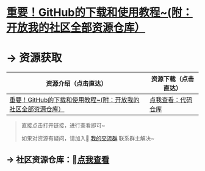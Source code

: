 

# [重要！GitHub的下载和使用教程~(附：开放我的社区全部资源仓库）](https://www.bilibili.com/video/BV1Ry4y1m7Ai)



# → 资源获取



| 资源介绍（点击直达）                                         | 资源下载（点击直达）                                         |
| ------------------------------------------------------------ | ------------------------------------------------------------ |
| [重要！GitHub的下载和使用教程~(附：开放我的社区全部资源仓库）](https://www.bilibili.com/video/BV1Ry4y1m7Ai) | [点我查看：代码仓库](https://gitee.com/zhaofeng092/python_auto_office) |

> 直接点击打开链接，进行查看即可~
>
> 如果对资源有疑问，请加入🚸 [我的交流群](https://mp.weixin.qq.com/s/6cR5fMSCtdI5sJdWiDwhOA) 联系群主解决~
>



## → 社区资源仓库：🚀[点我查看](http://t.cn/A6qTvrFK)

